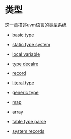 类型
============

这一章描述uvm语言的类型系统

* [basic type](/language-syntax/basic-types)

* [static type system](/language-syntax/static-type-system)


* [local variable](/language-syntax/local-variable)


* [type decalre](/language-syntax/type-declare)


* [record](/language-syntax/record)


* [literal type](/language-syntax/literal-type)


* [generic type](/language-syntax/generic-types)


* [map](/language-syntax/map)


* [array](/language-syntax/array)


* [table type parse](/language-syntax/table-type-parse)


* [system records](/language-syntax/system-records)
